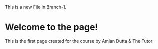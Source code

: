 This is a new File in Branch-1.
# Welcome to the page!
This is the first page created for the course by Amlan Dutta & The Tutor
